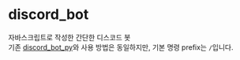 # discord_bot

자바스크립트로 작성한 간단한 디스코드 봇 <br>
기존 [discord_bot_py](https://github.com/55yong/discord_bot_py)와 사용 방법은 동일하지만, 기본 명령 prefix는 `/`입니다.
